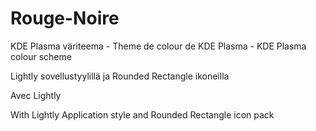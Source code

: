 # Rouge-Noire
KDE Plasma väriteema - Theme de colour de KDE Plasma - KDE Plasma colour scheme

Lightly sovellustyylillä ja Rounded Rectangle ikoneilla

Avec Lightly 

With Lightly Application style and Rounded Rectangle icon pack

